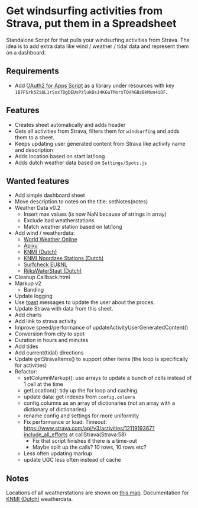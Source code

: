# Get windsurfing activities from Strava, put them in a Spreadsheet #

Standalone Script for that pulls your windsurfing activities from Strava. The idea is to add extra data like wind / weather / tidal data and represent them on a dashboard.

## Requirements ##
 * Add [OAuth2 for Apps Script](https://github.com/gsuitedevs/apps-script-oauth2) as a library under resources with key `1B7FSrk5Zi6L1rSxxTDgDEUsPzlukDsi4KGuTMorsTQHhGBzBkMun4iDF`.

## Features ##
* Creates sheet automatically and adds header
* Gets all activities from Strava, filters them for `windsurfing` and adds them to a sheet.
* Keeps updating user generated content from Strava like activity name and description
* Adds location based on start lat/long
* Adds dutch weather data based on `Settings/Spots.js`

## Wanted features ##
* Add simple dashboard sheet
* Move description to notes on the title: setNotes(notes)
* Weather Data v0.2 
  * Insert max values (is now NaN because of strings in array)
  * Exclude bad weatherstations
  * Match weather station based on lat/long
* Add wind / weatherdata:
  * [World Weather Online](https://www.worldweatheronline.com)
  * [Apixu](https://www.apixu.com/my/)
  * [KNMI (Dutch)](https://www.knmi.nl/kennis-en-datacentrum/achtergrond/data-ophalen-vanuit-een-script)
  * [KNMI Noordzee Stations (Dutch)](https://www.knmi.nl/nederland-nu/klimatologie/daggegevens_Noordzee)
  * [Surfcheck EU&NL](http://weerlive.nl/delen.php)
  * [RijksWaterStaat (Dutch)](https://www.rijkswaterstaat.nl/rws/opendata/)
* Cleanup Callback.html
* Markup v2
  * Banding
* Update logging
* Use [toast](https://developers.google.com/apps-script/reference/spreadsheet/spreadsheet#toast) messages to update the user about the proces.
* Update Strava with data from this sheet.
* Add charts
* Add link to strava activity
* Improve speed/performance of updateActivityUserGeneratedContent()
* Conversion from city to spot
* Duration in hours and minutes
* Add tides
* Add current(tidal) directions
* Update getStravaItems() to support other items (the loop is specifically for activities)
* Refactor:
  * setColumnMarkup(): use arrays to update a bunch of cells instead of 1 cell at the time
  * getLocation(): tidy up the for loop and caching.
  * update data: get indexes from `config.columns`
  * config.columns as an array of dictionaries (not an array with a dictionary of dictionaries)
  * rename config and settings for more uniformity
  * Fix performance or load: Timeout: https://www.strava.com/api/v3/activities/1211919367?include_all_efforts at callStrava(Strava:58)
    * Fix that script finishes if there is a time-out
    * Maybe split up the calls? 10 rows, 10 rows etc?
  * Less often updating markup
  * update UGC less often instead of cache

## Notes
Locations of all weatherstations are shown on [this map](https://drive.google.com/open?id=1PG4BRaTaKF29wiSQLdLeamFvhpNWq8V7&usp=sharing).
Documentation for [KNMI (Dutch)](https://www.knmi.nl/kennis-en-datacentrum/achtergrond/data-ophalen-vanuit-een-script) weatherdata.